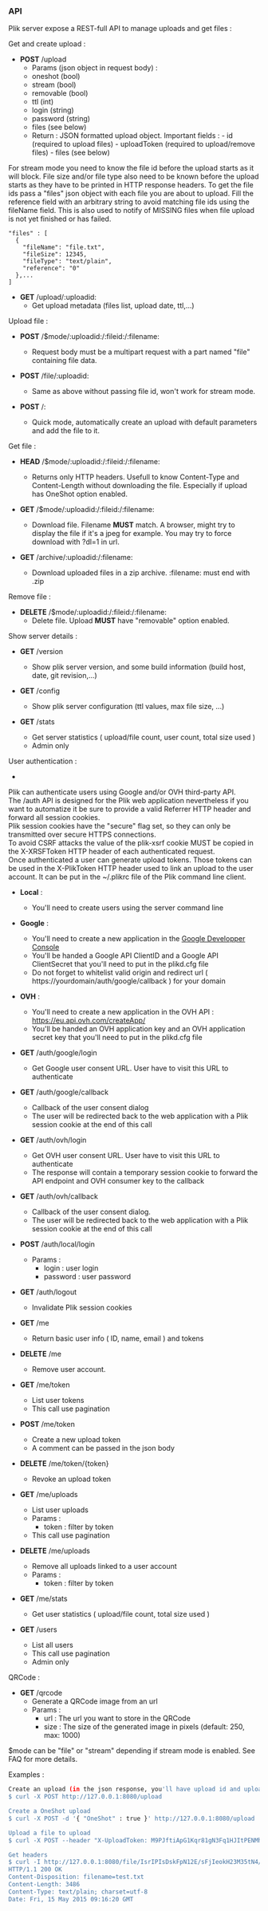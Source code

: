 ### API
Plik server expose a REST-full API to manage uploads and get files :

Get and create upload :
 
   - **POST**        /upload
     - Params (json object in request body) :
      - oneshot (bool)
      - stream (bool)
      - removable (bool)
      - ttl (int)
      - login (string)
      - password (string)
      - files (see below)
     - Return :
         JSON formatted upload object.
         Important fields :
           - id (required to upload files)
           - uploadToken (required to upload/remove files)
           - files (see below)

   For stream mode you need to know the file id before the upload starts as it will block.
   File size and/or file type also need to be known before the upload starts as they have to be printed 
   in HTTP response headers.
   To get the file ids pass a "files" json object with each file you are about to upload.
   Fill the reference field with an arbitrary string to avoid matching file ids using the fileName field.
   This is also used to notify of MISSING files when file upload is not yet finished or has failed.
  ```
  "files" : [
    {
      "fileName": "file.txt",
      "fileSize": 12345,
      "fileType": "text/plain",
      "reference": "0"
    },...
  ]
  ```
  
   - **GET** /upload/:uploadid:
     - Get upload metadata (files list, upload date, ttl,...)

Upload file :

   - **POST** /$mode/:uploadid:/:fileid:/:filename:
     - Request body must be a multipart request with a part named "file" containing file data.

   - **POST** /file/:uploadid:
     - Same as above without passing file id, won't work for stream mode.
     
   - **POST** /:
     - Quick mode, automatically create an upload with default parameters and add the file to it.

Get file :

  - **HEAD** /$mode/:uploadid:/:fileid:/:filename:
    - Returns only HTTP headers. Usefull to know Content-Type and Content-Length without downloading the file. Especially if upload has OneShot option enabled.

  - **GET**  /$mode/:uploadid:/:fileid:/:filename:
    - Download file. Filename **MUST** match. A browser, might try to display the file if it's a jpeg for example. You may try to force download with ?dl=1 in url.

  - **GET**  /archive/:uploadid:/:filename:
    - Download uploaded files in a zip archive. :filename: must end with .zip

Remove file :

   - **DELETE** /$mode/:uploadid:/:fileid:/:filename:
     - Delete file. Upload **MUST** have "removable" option enabled.

Show server details :

   - **GET** /version
     - Show plik server version, and some build information (build host, date, git revision,...)

   - **GET** /config
     - Show plik server configuration (ttl values, max file size, ...)

   - **GET** /stats
     - Get server statistics ( upload/file count, user count, total size used )
     - Admin only

User authentication :

   - 
   Plik can authenticate users using Google and/or OVH third-party API.   
   The /auth API is designed for the Plik web application nevertheless if you want to automatize it be sure to provide a valid
   Referrer HTTP header and forward all session cookies.   
   Plik session cookies have the "secure" flag set, so they can only be transmitted over secure HTTPS connections.   
   To avoid CSRF attacks the value of the plik-xsrf cookie MUST be copied in the X-XRSFToken HTTP header of each
   authenticated request.   
   Once authenticated a user can generate upload tokens. Those tokens can be used in the X-PlikToken HTTP header used to link
   an upload to the user account. It can be put in the ~/.plikrc file of the Plik command line client.   
   
   - **Local** :
      - You'll need to create users using the server command line
   
   - **Google** :
      - You'll need to create a new application in the [Google Developper Console](https://console.developers.google.com)
      - You'll be handed a Google API ClientID and a Google API ClientSecret that you'll need to put in the plikd.cfg file
      - Do not forget to whitelist valid origin and redirect url ( https://yourdomain/auth/google/callback ) for your domain
   
   - **OVH** :
      - You'll need to create a new application in the OVH API : https://eu.api.ovh.com/createApp/
      - You'll be handed an OVH application key and an OVH application secret key that you'll need to put in the plikd.cfg file

   - **GET** /auth/google/login
      - Get Google user consent URL. User have to visit this URL to authenticate

   - **GET** /auth/google/callback
     - Callback of the user consent dialog
     - The user will be redirected back to the web application with a Plik session cookie at the end of this call

   - **GET** /auth/ovh/login
     - Get OVH user consent URL. User have to visit this URL to authenticate
     - The response will contain a temporary session cookie to forward the API endpoint and OVH consumer key to the callback

   - **GET** /auth/ovh/callback
     - Callback of the user consent dialog. 
     - The user will be redirected back to the web application with a Plik session cookie at the end of this call

   - **POST** /auth/local/login
     - Params :
       - login : user login
       - password : user password

   - **GET** /auth/logout
     - Invalidate Plik session cookies

   - **GET** /me
     - Return basic user info ( ID, name, email ) and tokens

   - **DELETE** /me
     - Remove user account.

   - **GET** /me/token
     - List user tokens
      - This call use pagination

   - **POST** /me/token
     - Create a new upload token
     - A comment can be passed in the json body

   - **DELETE** /me/token/{token}
     - Revoke an upload token

   - **GET** /me/uploads
     - List user uploads
     - Params :
        - token : filter by token
      - This call use pagination

   - **DELETE** /me/uploads
     - Remove all uploads linked to a user account
     - Params :
        - token : filter by token

   - **GET** /me/stats
     - Get user statistics ( upload/file count, total size used )

   - **GET** /users
     - List all users
     - This call use pagination
     - Admin only 

QRCode :

   - **GET** /qrcode
     - Generate a QRCode image from an url
     - Params :
        - url  : The url you want to store in the QRCode
        - size : The size of the generated image in pixels (default: 250, max: 1000)


$mode can be "file" or "stream" depending if stream mode is enabled. See FAQ for more details.

Examples :
```sh
Create an upload (in the json response, you'll have upload id and upload token)
$ curl -X POST http://127.0.0.1:8080/upload

Create a OneShot upload
$ curl -X POST -d '{ "OneShot" : true }' http://127.0.0.1:8080/upload

Upload a file to upload
$ curl -X POST --header "X-UploadToken: M9PJftiApG1Kqr81gN3Fq1HJItPENMhl" -F "file=@test.txt" http://127.0.0.1:8080/file/IsrIPIsDskFpN12E

Get headers
$ curl -I http://127.0.0.1:8080/file/IsrIPIsDskFpN12E/sFjIeokH23M35tN4/test.txt
HTTP/1.1 200 OK
Content-Disposition: filename=test.txt
Content-Length: 3486
Content-Type: text/plain; charset=utf-8
Date: Fri, 15 May 2015 09:16:20 GMT

```
